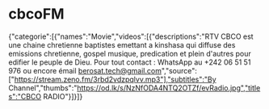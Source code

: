 # cbcoFM
{"categorie":[{"names":"Movie","videos":[{"descriptions":"RTV CBCO est une chaine chretienne baptistes emettant a kinshasa qui diffuse des emissions chretienne, gospel musique, predication et plein d'autres pour edifier le peuple de Dieu. Pour tout contact : WhatsApp au +242 06 51 51 976 ou encore émail berosat.tech@gmail.com","source":["https://stream.zeno.fm/3rbd2vdzpqlvv.mp3"],"subtitles":"By Channel","thumbs":"https://od.lk/s/NzNfODA4NTQ2OTZf/evRadio.jpg","titles":"CBCO RADIO"}]}]}



